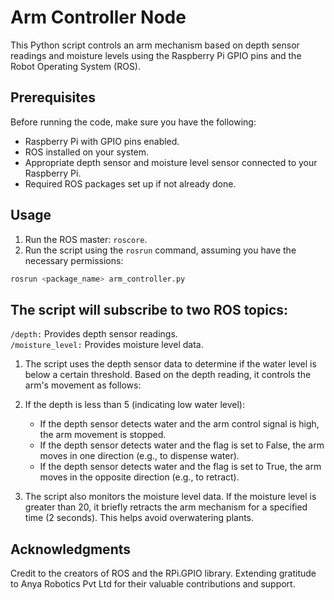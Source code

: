 # Arm Controller Node

This Python script controls an arm mechanism based on depth sensor readings and moisture levels using the Raspberry Pi GPIO pins and the Robot Operating System (ROS).

## Prerequisites

Before running the code, make sure you have the following:

- Raspberry Pi with GPIO pins enabled.
- ROS installed on your system.
- Appropriate depth sensor and moisture level sensor connected to your Raspberry Pi.
- Required ROS packages set up if not already done.

## Usage

1. Run the ROS master: `roscore`.
2. Run the script using the `rosrun` command, assuming you have the necessary permissions:
```bash
rosrun <package_name> arm_controller.py
```

## The script will subscribe to two ROS topics:

`/depth:` Provides depth sensor readings.  
`/moisture_level:` Provides moisture level data.  

1. The script uses the depth sensor data to determine if the water level is below a certain threshold. Based on the depth reading, it controls the arm's movement as follows:  

2. If the depth is less than 5 (indicating low water level):
   - If the depth sensor detects water and the arm control signal is high, the arm movement is stopped.
   - If the depth sensor detects water and the flag is set to False, the arm moves in one direction (e.g., to dispense water).
   - If the depth sensor detects water and the flag is set to True, the arm moves in the opposite direction (e.g., to retract).  
3. The script also monitors the moisture level data. If the moisture level is greater than 20, it briefly retracts the arm mechanism for a specified time (2 seconds). This helps avoid overwatering plants.

## Acknowledgments
Credit to the creators of ROS and the RPi.GPIO library. Extending gratitude to Anya Robotics Pvt Ltd for their valuable contributions and support.
